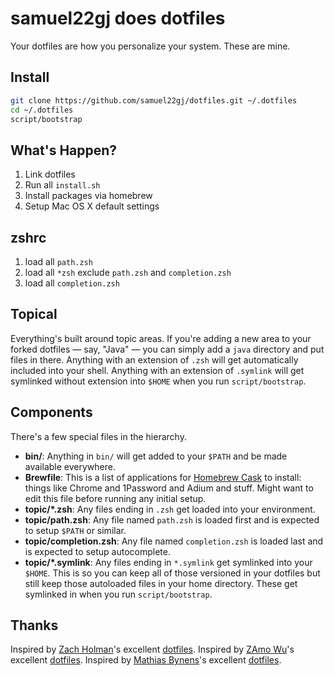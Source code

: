 # samuel22gj does dotfiles

Your dotfiles are how you personalize your system. These are mine.

## Install

```sh
git clone https://github.com/samuel22gj/dotfiles.git ~/.dotfiles
cd ~/.dotfiles
script/bootstrap
```

## What's Happen?

1. Link dotfiles
2. Run all `install.sh`
3. Install packages via homebrew
4. Setup Mac OS X default settings

## zshrc

1. load all `path.zsh`
2. load all `*zsh` exclude `path.zsh` and `completion.zsh`
3. load all `completion.zsh`

## Topical

Everything's built around topic areas. If you're adding a new area to your
forked dotfiles — say, "Java" — you can simply add a `java` directory and put
files in there. Anything with an extension of `.zsh` will get automatically
included into your shell. Anything with an extension of `.symlink` will get
symlinked without extension into `$HOME` when you run `script/bootstrap`.

## Components

There's a few special files in the hierarchy.

- **bin/**: Anything in `bin/` will get added to your `$PATH` and be made
  available everywhere.
- **Brewfile**: This is a list of applications for [Homebrew Cask](http://caskroom.io) to install: things like Chrome and 1Password and Adium and stuff. Might want to edit this file before running any initial setup.
- **topic/\*.zsh**: Any files ending in `.zsh` get loaded into your
  environment.
- **topic/path.zsh**: Any file named `path.zsh` is loaded first and is
  expected to setup `$PATH` or similar.
- **topic/completion.zsh**: Any file named `completion.zsh` is loaded
  last and is expected to setup autocomplete.
- **topic/\*.symlink**: Any files ending in `*.symlink` get symlinked into
  your `$HOME`. This is so you can keep all of those versioned in your dotfiles
  but still keep those autoloaded files in your home directory. These get
  symlinked in when you run `script/bootstrap`.

## Thanks

Inspired by [Zach Holman](http://github.com/holman)'s excellent [dotfiles](http://github.com/holman/dotfiles).
Inspired by [ZAmo Wu](http://github.com/holman)'s excellent [dotfiles](https://github.com/amowu/dotfiles).
Inspired by [Mathias Bynens](http://github.com/holman)'s excellent [dotfiles](https://github.com/mathiasbynens/dotfiles).
